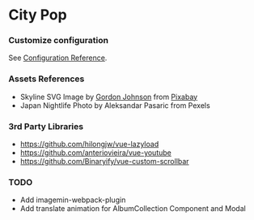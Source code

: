# City Pop

### Customize configuration

See [Configuration Reference](https://cli.vuejs.org/config/).

### Assets References

- Skyline SVG
  Image by <a href="https://pixabay.com/users/GDJ-1086657/?utm_source=link-attribution&amp;utm_medium=referral&amp;utm_campaign=image&amp;utm_content=2730410">Gordon Johnson</a> from <a href="https://pixabay.com/?utm_source=link-attribution&amp;utm_medium=referral&amp;utm_campaign=image&amp;utm_content=2730410">Pixabay</a>
- Japan Nightlife Photo by Aleksandar Pasaric from Pexels

### 3rd Party Libraries

- https://github.com/hilongjw/vue-lazyload
- https://github.com/anteriovieira/vue-youtube
- https://github.com/Binaryify/vue-custom-scrollbar

### TODO

- Add imagemin-webpack-plugin
- Add translate animation for AlbumCollection Component and Modal
